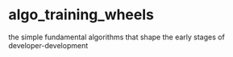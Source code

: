# algo_training_wheels
the simple fundamental algorithms that shape the early stages of developer-development
